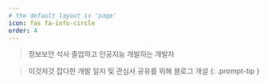 ```yaml
---
# the default layout is 'page'
icon: fas fa-info-circle
order: 4
---
```



> 정보보안 석사 졸업하고 인공지능 개발하는 개발자

> 이것저것 잡다한 개발 일지 및 관심사 공유를 위해 블로그 개설
{: .prompt-tip }


